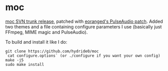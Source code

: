 # moc
[moc SVN trunk release](http://moc.daper.net/download), patched with [eoranged's PulseAudio patch](http://moc.daper.net/node/831). Added two themes and a file containing configure parameters I use (basically just FFmpeg, MIME magic and PulseAudio).

To build and install it like I do:

```
git clone https://github.com/hydride0/moc
`cat configure.options` (or ./configure if you want your own config)
make -j5
sudo make install
```

